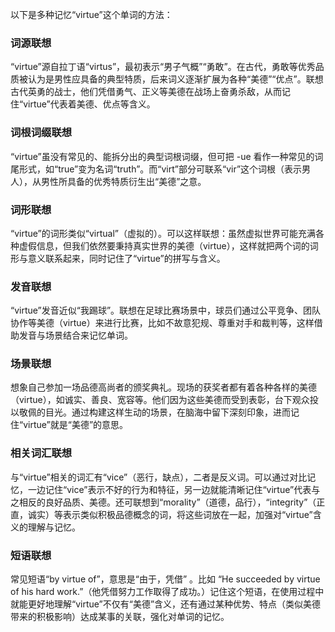以下是多种记忆“virtue”这个单词的方法：

### 词源联想
“virtue”源自拉丁语“virtus”，最初表示“男子气概”“勇敢”。在古代，勇敢等优秀品质被认为是男性应具备的典型特质，后来词义逐渐扩展为各种“美德”“优点”。联想古代英勇的战士，他们凭借勇气、正义等美德在战场上奋勇杀敌，从而记住“virtue”代表着美德、优点等含义。

### 词根词缀联想
“virtue”虽没有常见的、能拆分出的典型词根词缀，但可把 -ue 看作一种常见的词尾形式，如“true”变为名词“truth”。而“virt”部分可联系“vir”这个词根（表示男人），从男性所具备的优秀特质衍生出“美德”之意。

### 词形联想
“virtue”的词形类似“virtual”（虚拟的）。可以这样联想：虽然虚拟世界可能充满各种虚假信息，但我们依然要秉持真实世界的美德（virtue），这样就把两个词的词形与意义联系起来，同时记住了“virtue”的拼写与含义。

### 发音联想
“virtue”发音近似“我踢球”。联想在足球比赛场景中，球员们通过公平竞争、团队协作等美德（virtue）来进行比赛，比如不故意犯规、尊重对手和裁判等，这样借助发音与场景结合来记忆单词。

### 场景联想
想象自己参加一场品德高尚者的颁奖典礼。现场的获奖者都有着各种各样的美德（virtue），如诚实、善良、宽容等。他们因为这些美德而受到表彰，台下观众投以敬佩的目光。通过构建这样生动的场景，在脑海中留下深刻印象，进而记住“virtue”就是“美德”的意思。

### 相关词汇联想
与“virtue”相关的词汇有“vice”（恶行，缺点），二者是反义词。可以通过对比记忆，一边记住“vice”表示不好的行为和特征，另一边就能清晰记住“virtue”代表与之相反的良好品质、美德。还可联想到“morality”（道德，品行），“integrity”（正直，诚实）等表示类似积极品德概念的词，将这些词放在一起，加强对“virtue”含义的理解与记忆。

### 短语联想
常见短语“by virtue of”，意思是“由于，凭借” 。比如 “He succeeded by virtue of his hard work.”（他凭借努力工作取得了成功。）记住这个短语，在使用过程中就能更好地理解“virtue”不仅有“美德”含义，还有通过某种优势、特点（类似美德带来的积极影响）达成某事的关联，强化对单词的记忆。 
